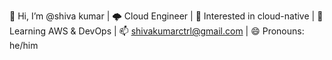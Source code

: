 👋 Hi, I’m @shiva kumar | 🌩️ Cloud Engineer | 👀 Interested in cloud-native  | 🌱 Learning AWS & DevOps |     📫 shivakumarctrl@gmail.com | 😄 Pronouns: he/him 

<!---
skctrl25/skctrl25 is a ✨ special ✨ repository because its `README.md` (this file) appears on your GitHub profile.
You can click the Preview link to take a look at your changes.
--->
